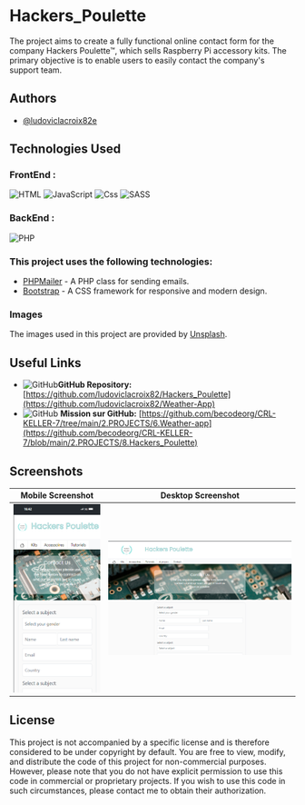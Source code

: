 
# Hackers_Poulette

The project aims to create a fully functional online contact form for the company Hackers Poulette™, which sells Raspberry Pi accessory kits. The primary objective is to enable users to easily contact the company's support team.




## Authors

- [@ludoviclacroix82e](https://github.com/ludoviclacroix82/)


## Technologies Used
### FrontEnd : 
![HTML](https://img.shields.io/badge/HTML5-E34F26?style=for-the-badge&logo=html5&logoColor=white)
![JavaScript](https://img.shields.io/badge/JavaScript-323330?style=for-the-badge&logo=javascript&logoColor=F7DF1E)
![Css](https://img.shields.io/badge/CSS-1572B6?style=for-the-badge&logo=css3&logoColor=white)
![SASS](https://img.shields.io/badge/Sass-CC6699?style=for-the-badge&logo=sass&logoColor=white)

### BackEnd : 
![PHP](https://img.shields.io/badge/Php-CC6699?style=for-the-badge&logo=php&logoColor=white)

### This project uses the following technologies:

- [PHPMailer](https://github.com/PHPMailer/PHPMailer) - A PHP class for sending emails.
- [Bootstrap](https://getbootstrap.com/) - A CSS framework for responsive and modern design.

### Images

The images used in this project are provided by [Unsplash](https://unsplash.com).



## Useful Links

- ![GitHub](https://img.shields.io/badge/GitHub-100000?style=for-the-badge&logo=github&logoColor=white)**GitHub Repository:** [https://github.com/ludoviclacroix82/Hackers_Poulette](https://github.com/ludoviclacroix82/Weather-App)
- ![GitHub](https://img.shields.io/badge/GitHub-100000?style=for-the-badge&logo=github&logoColor=white) **Mission sur GitHub:** [https://github.com/becodeorg/CRL-KELLER-7/tree/main/2.PROJECTS/6.Weather-app](https://github.com/becodeorg/CRL-KELLER-7/blob/main/2.PROJECTS/8.Hackers_Poulette)

## Screenshots

| Mobile Screenshot | Desktop Screenshot |
|---|---|
| ![App Screenshot](ressources/mobile.png)| ![Desktop Screenshot](ressources/desktop.png) |


## License
This project is not accompanied by a specific license and is therefore considered to be under copyright by default. You are free to view, modify, and distribute the code of this project for non-commercial purposes. However, please note that you do not have explicit permission to use this code in commercial or proprietary projects. If you wish to use this code in such circumstances, please contact me to obtain their authorization.



